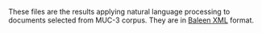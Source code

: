 These files are the results applying natural language processing to documents selected from MUC-3 corpus. They are in [Baleen XML](https://dstl.github.io/eleatics/nlp/) format.
